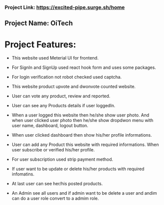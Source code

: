 ### Project Link: https://excited-pipe.surge.sh/home

## Project Name: OiTech

# Project Features: 

- This website used Meterial UI for frontend.
- For SignIn and SignUp used react hook form and uses some packages.
- For login verification not robot checked used captcha.

- This website product upvote and dwonvote counted website.
- User can vote any product, review and reported.
- User can see any Products details if user loggedIn.
- When a user logged this website then he/she show user photo. And when user clicked user photo then he/she show dropdwon menu with user name, dashboard, logout button. 
- When user clicked dashboard then show his/her profile informations.
- User can add any Product this website with required informations. When user subscribe or verified his/her profile.
- For user subscription used strip payment method.
- If user want to be update or delete his/her products with required infomatins.
- At last user can see her/his posted products.
- An Admin see all users and if admin want to be delete a user and andim can do a user role convert to a admim role.
